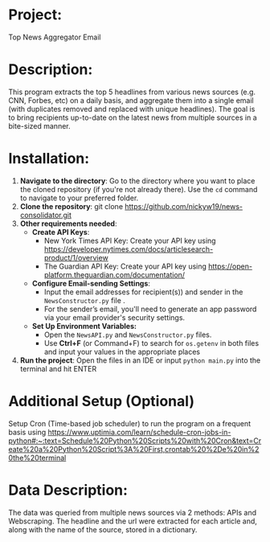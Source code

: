 # Project:
Top News Aggregator Email

# Description:
This program extracts the top 5 headlines from various news sources (e.g. CNN, Forbes, etc) on a daily basis,
and aggregate them into a single email (with duplicates removed and replaced with unique headlines). The goal
is to bring recipients up-to-date on the latest news from multiple sources in a bite-sized manner.

# Installation:
1. **Navigate to the directory**: Go to the directory where you want to place the cloned repository (if you're not already there). Use the `cd` command to navigate to your preferred folder.
2. **Clone the repository**: git clone https://github.com/nickyw19/news-consolidator.git
3. **Other requirements needed**:
   - **Create API Keys**:
     - New York Times API Key: Create your API key using https://developer.nytimes.com/docs/articlesearch-product/1/overview
     - The Guardian API Key: Create your API key using https://open-platform.theguardian.com/documentation/
   - **Configure Email-sending Settings**:
     - Input the email addresses for recipient(s)) and sender in the `NewsConstructor.py` file .
     - For the sender’s email, you'll need to generate an app password via your email provider's security settings.
   - **Set Up Environment Variables:**
     - Open the `NewsAPI.py` and `NewsConstructor.py` files.
     - Use **Ctrl+F** (or Command+F) to search for `os.getenv` in both files and input your values in the appropriate places
4. **Run the project**: Open the files in an IDE or input `python main.py` into the terminal and hit ENTER

# Additional Setup (Optional)
Setup Cron (Time-based job scheduler) to run the program on a frequent basis using https://www.uptimia.com/learn/schedule-cron-jobs-in-python#:~:text=Schedule%20Python%20Scripts%20with%20Cron&text=Create%20a%20Python%20Script%3A%20First,crontab%20%2De%20in%20the%20terminal

# Data Description:
The data was queried from multiple news sources via 2 methods: APIs and Webscraping. The headline and the url
were extracted for each article and, along with the name of the source, stored in a dictionary.